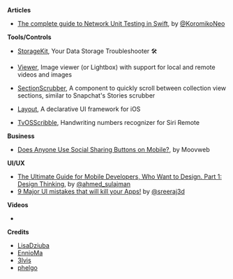 
**Articles**

* [The complete guide to Network Unit Testing in Swift](https://medium.com/flawless-app-stories/the-complete-guide-to-network-unit-testing-in-swift-db8b3ee2c327), by [@KoromikoNeo](https://twitter.com/KoromikoNeo)

**Tools/Controls**

* [StorageKit](https://github.com/StorageKit/StorageKit), Your Data Storage Troubleshooter 🛠 

* [Viewer](https://github.com/bakkenbaeck/Viewer), Image viewer (or Lightbox) with support for local and remote videos and images

* [SectionScrubber](https://github.com/bakkenbaeck/SectionScrubber), A component to quickly scroll between collection view sections, similar to Snapchat's Stories scrubber

* [Layout](https://github.com/schibsted/layout), A declarative UI framework for iOS

* [TvOSScribble](https://github.com/dcordero/TvOSScribble), Handwriting numbers recognizer for Siri Remote 

**Business**

* [Does Anyone Use Social Sharing Buttons on Mobile?](https://www.moovweb.com/anyone-use-social-sharing-buttons-mobile/), by Moovweb

**UI/UX**

* [The Ultimate Guide for Mobile Developers, Who Want to Design. Part 1: Design Thinking](https://medium.com/flawless-app-stories/https-medium-com-flawless-app-stories-the-ultimate-guide-for-mobile-developers-who-want-to-design-part1-a2d47c04fd49), by [@ahmed_sulajman](https://twitter.com/ahmed_sulajman)
* [9 Major UI mistakes that will kill your Apps!](https://blog.prototypr.io/9-major-ui-mistakes-that-will-kill-your-apps-42b152b8c50e) by [@sreeraj3d](https://twitter.com/sreeraj3d)

**Videos**

*

**Credits**

* [LisaDziuba](https://github.com/lisadziuba)
* [EnnioMa](https://github.com/ennioma)
* [3lvis](https://github.com/3lvis)
* [phelgo](https://github.com/phelgo)
